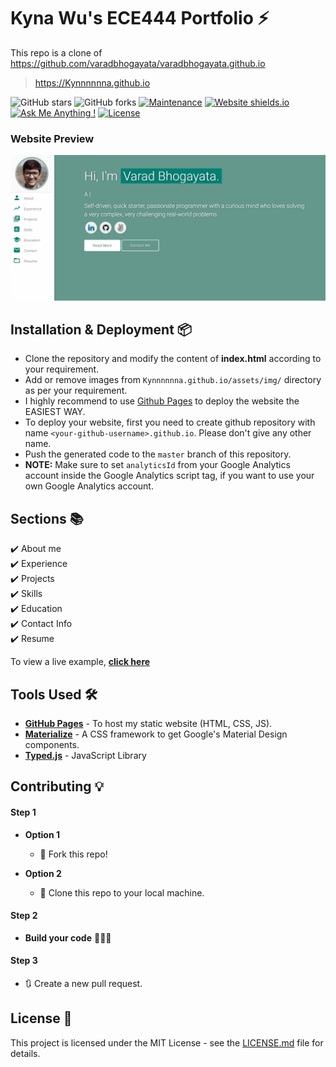 # Kyna Wu's ECE444 Portfolio ⚡️ 
This repo is a clone of https://github.com/varadbhogayata/varadbhogayata.github.io

> https://Kynnnnnna.github.io

![GitHub stars](https://img.shields.io/github/stars/Kynnnnnna/Kynnnnnna.github.io) 
![GitHub forks](https://img.shields.io/github/forks/Kynnnnnna/Kynnnnnna.github.io)
[![Maintenance](https://img.shields.io/badge/maintained-yes-green.svg)](https://github.com/Kynnnnnna/Kynnnnnna.github.io/commits/master)
[![Website shields.io](https://img.shields.io/badge/website-up-yellow)](http://Kynnnnnna.github.io/)
[![Ask Me Anything !](https://img.shields.io/badge/ask%20me-linkedin-1abc9c.svg)](https://www.linkedin.com/in/kyna-wu/)
[![License](http://img.shields.io/:license-mit-blue.svg?style=flat-square)](http://badges.mit-license.org)

### Website Preview
<p align="center"> 
  <kbd>
    <a href="https://Kynnnnnna.github.io" target="_blank"><img src="examples/preview.gif">
  </a>
  </kbd>
</p>

## Installation & Deployment 📦
- Clone the repository and modify the content of <b>index.html</b> according to your requirement.
- Add or remove images from `Kynnnnnna.github.io/assets/img/` directory as per your requirement.
- I highly recommend to use [Github Pages](https://create-react-app.dev/docs/deployment/#github-pages) to deploy the website the EASIEST WAY.
- To deploy your website, first you need to create github repository with name `<your-github-username>.github.io`. Please don't give any other name.
- Push the generated code to the `master` branch of this repository.
- <b>NOTE:</b> Make sure to set `analyticsId` from your Google Analytics account inside the Google Analytics script tag, if you want to use your own Google Analytics account.

## Sections 📚
✔️ About me\
✔️ Experience\
✔️ Projects \
✔️ Skills \
✔️ Education\
✔️ Contact Info\
✔️ Resume

To view a live example, **[click here](https://Kynnnnnna.github.io/)**

## Tools Used 🛠️
* [<b>GitHub Pages</b>](https://create-react-app.dev/docs/deployment/#github-pages) - To host my static website (HTML, CSS, JS).
* [<b>Materialize</b>](https://materializecss.com/) - A CSS framework to get Google's Material Design components.
* [<b>Typed.js</b>](https://mattboldt.com/demos/typed-js/) - JavaScript Library

## Contributing 💡
#### Step 1

- **Option 1**
    - 🍴 Fork this repo!

- **Option 2**
    - 👯 Clone this repo to your local machine.


#### Step 2

- **Build your code** 🔨🔨🔨

#### Step 3

- 🔃 Create a new pull request.

## License 📄
This project is licensed under the MIT License - see the [LICENSE.md](./LICENSE) file for details.
